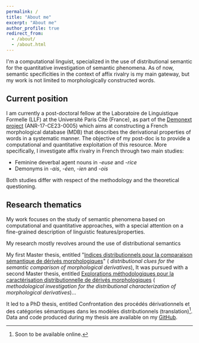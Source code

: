 ```yaml
---
permalink: /
title: "About me"
excerpt: "About me"
author_profile: true
redirect_from: 
  - /about/
  - /about.html
---
```

	
I'm a computational linguist, specialized in the use of distributional semantic for the quantitative investigation of semantic phenomena. As of now, semantic specificities in the context of affix rivalry is my main gateway, but my work is not limited to morphologically constructed words.

Current position
------

I am currently a post-doctoral fellow at the Laboratoire de Linguistique Formelle (LLF) at the Université Paris Cité (France), as part of the [Demonext project](https://www.demonext.xyz/en/home/) (ANR-17-CE23-0005) which aims at constructing a French morphological database (MDB) that describes the derivational properties of words in a systematic manner. The objective of my post-doc is to provide a computational and quantitative exploitation of this resource. More specifically, I investigate affix rivalry in French through two main studies:
* Feminine deverbal agent nouns in *-euse* and *-rice*
* Demonyms in *-ais*, *-éen*, *-ien* and *-ois*

Both studies differ with respect of the methodology and the theoretical questioning.


Research thematics
------

My work focuses on the study of semantic phenomena based on computational and quantitative approaches, with a special attention on a fine-grained description of linguistic features/properties.

My research mostly revolves around the use of distributional semantics

My first Master thesis, entitled "[Indices distributionnels pour la comparaison sémantique de dérivés morphologiques](http://dante.univ-tlse2.fr/1827/)" ( *distributional clues for the semantic comparison of morphological derivatives*), 
It was pursued with a second Master thesis, entitled [Explorations méthodologiques pour la caractérisation distributionnelle de dérivés morphologiques](http://dante.univ-tlse2.fr/4137/) ( *methodological investigation for the distributional characterization of morphological derivatives*)...

It led to a PhD thesis, entitled Confrontation des procédés dérivationnels et des catégories sémantiques dans les modèles distributionnels (translation)[^1]. Data and code produced during my thesis are available on my [GitHub](https://github.com/mwauquier/PhdData).

[^1]: Soon to be available online.
